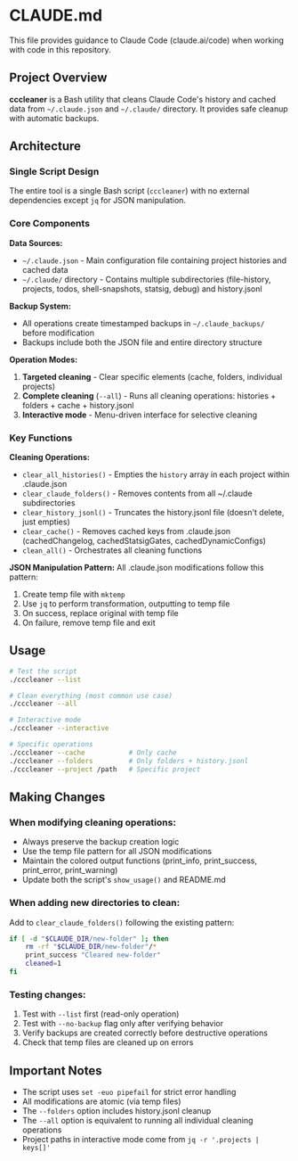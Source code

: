 # CLAUDE.md

This file provides guidance to Claude Code (claude.ai/code) when working with code in this repository.

## Project Overview

**cccleaner** is a Bash utility that cleans Claude Code's history and cached data from `~/.claude.json` and `~/.claude/` directory. It provides safe cleanup with automatic backups.

## Architecture

### Single Script Design
The entire tool is a single Bash script (`cccleaner`) with no external dependencies except `jq` for JSON manipulation.

### Core Components

**Data Sources:**
- `~/.claude.json` - Main configuration file containing project histories and cached data
- `~/.claude/` directory - Contains multiple subdirectories (file-history, projects, todos, shell-snapshots, statsig, debug) and history.jsonl

**Backup System:**
- All operations create timestamped backups in `~/.claude_backups/` before modification
- Backups include both the JSON file and entire directory structure

**Operation Modes:**
1. **Targeted cleaning** - Clear specific elements (cache, folders, individual projects)
2. **Complete cleaning** (`--all`) - Runs all cleaning operations: histories + folders + cache + history.jsonl
3. **Interactive mode** - Menu-driven interface for selective cleaning

### Key Functions

**Cleaning Operations:**
- `clear_all_histories()` - Empties the `history` array in each project within .claude.json
- `clear_claude_folders()` - Removes contents from all ~/.claude subdirectories
- `clear_history_jsonl()` - Truncates the history.jsonl file (doesn't delete, just empties)
- `clear_cache()` - Removes cached keys from .claude.json (cachedChangelog, cachedStatsigGates, cachedDynamicConfigs)
- `clean_all()` - Orchestrates all cleaning functions

**JSON Manipulation Pattern:**
All .claude.json modifications follow this pattern:
1. Create temp file with `mktemp`
2. Use `jq` to perform transformation, outputting to temp file
3. On success, replace original with temp file
4. On failure, remove temp file and exit

## Usage

```bash
# Test the script
./cccleaner --list

# Clean everything (most common use case)
./cccleaner --all

# Interactive mode
./cccleaner --interactive

# Specific operations
./cccleaner --cache           # Only cache
./cccleaner --folders         # Only folders + history.jsonl
./cccleaner --project /path   # Specific project
```

## Making Changes

### When modifying cleaning operations:
- Always preserve the backup creation logic
- Use the temp file pattern for all JSON modifications
- Maintain the colored output functions (print_info, print_success, print_error, print_warning)
- Update both the script's `show_usage()` and README.md

### When adding new directories to clean:
Add to `clear_claude_folders()` following the existing pattern:
```bash
if [ -d "$CLAUDE_DIR/new-folder" ]; then
    rm -rf "$CLAUDE_DIR/new-folder"/*
    print_success "Cleared new-folder"
    cleaned=1
fi
```

### Testing changes:
1. Test with `--list` first (read-only operation)
2. Test with `--no-backup` flag only after verifying behavior
3. Verify backups are created correctly before destructive operations
4. Check that temp files are cleaned up on errors

## Important Notes

- The script uses `set -euo pipefail` for strict error handling
- All modifications are atomic (via temp files)
- The `--folders` option includes history.jsonl cleanup
- The `--all` option is equivalent to running all individual cleaning operations
- Project paths in interactive mode come from `jq -r '.projects | keys[]'`
